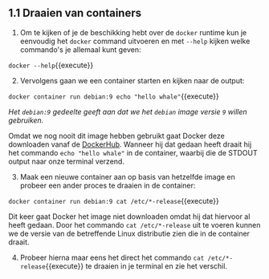 
## 1.1 Draaien van containers

1. Om te kijken of je de beschikking hebt over de `docker` runtime kun je eenvoudig het `docker` command uitvoeren en met `--help` kijken welke commando's je allemaal kunt geven:

`docker --help`{{execute}}

2. Vervolgens gaan we een container starten en kijken naar de output:

`docker container run debian:9 echo "hello whale"`{{execute}}

*Het `debian:9` gedeelte geeft aan dat we het `debian` image versie `9` willen gebruiken.*

Omdat we nog nooit dit image hebben gebruikt gaat Docker deze downloaden vanaf de [DockerHub](https://hub.docker.com/). Wanneer hij dat gedaan heeft draait hij het commando `echo "hello whale"` in de container, waarbij die de STDOUT output naar onze terminal verzend.

3. Maak een nieuwe container aan op basis van hetzelfde image en probeer een ander proces te draaien in de container:

`docker container run debian:9 cat /etc/*-release`{{execute}}

Dit keer gaat Docker het image niet downloaden omdat hij dat hiervoor al heeft gedaan. Door het commando `cat /etc/*-release` uit te voeren kunnen we de versie van de betreffende Linux distributie zien die in de container draait.

4. Probeer hierna maar eens het direct het commando `cat /etc/*-release`{{execute}} te draaien in je terminal en zie het verschil. 